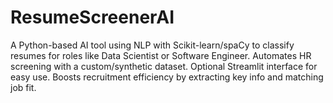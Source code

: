 # ResumeScreenerAI
A Python-based AI tool using NLP with Scikit-learn/spaCy to classify resumes for roles like Data Scientist or Software Engineer. Automates HR screening with a custom/synthetic dataset. Optional Streamlit interface for easy use. Boosts recruitment efficiency by extracting key info and matching job fit.
